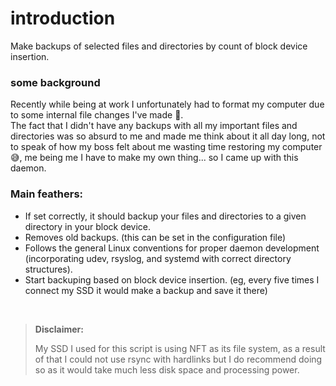 # introduction

Make backups of selected files and directories by count of block device insertion.

### some background

<p>Recently while being at work I unfortunately had to format my computer due to some internal file changes I've made 🫠.<br>
The fact that I didn't have any backups with all my important files and directories was so absurd to me and made me think about it all day long, not to speak of how my boss  felt about me wasting time restoring my computer 😅, me being me I have to make my own thing... so I came up with this daemon.</p>

### Main feathers:

- If set correctly, it should backup your files and directories to a given directory in your block device.
- Removes old backups. (this can be set in the configuration file)
- Follows the general Linux conventions for proper daemon development (incorporating udev, rsyslog, and systemd with correct directory structures).
- Start backuping based on block device insertion. (eg, every five times I connect my SSD it would make a backup and save it there)

<br>

>**Disclaimer:**
>
>My SSD I used for this script is using NFT as its file system, as a result of that I could not use rsync with hardlinks but I do recommend doing so as it would take much less disk space and processing power.

